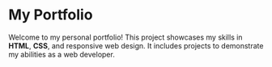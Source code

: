 # My Portfolio

Welcome to my personal portfolio! This project showcases my skills in **HTML**, **CSS**, and responsive web design. It includes projects to demonstrate my abilities as a web developer.


